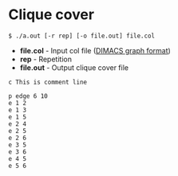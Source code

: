 # Clique cover

```$ ./a.out [-r rep] [-o file.out] file.col```

- __file.col__ - Input col file ([DIMACS graph format](http://lcs.ios.ac.cn/~caisw/Resource/about_DIMACS_graph_format.txt))
- __rep__ - Repetition  
- __file.out__ - Output clique cover file

```:example.col
c This is comment line

p edge 6 10
e 1 2
e 1 3
e 1 5
e 2 4
e 2 5
e 2 6
e 3 5
e 3 6
e 4 5
e 5 6
```